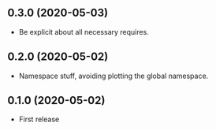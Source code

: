 ## 0.3.0 (2020-05-03)

* Be explicit about all necessary requires.

## 0.2.0 (2020-05-02)

* Namespace stuff, avoiding plotting the global namespace.

## 0.1.0 (2020-05-02)

* First release

